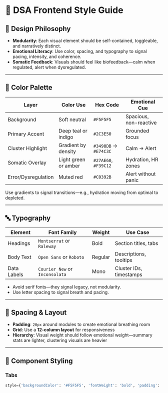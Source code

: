 # 🎨 DSA Frontend Style Guide

## 🧭 Design Philosophy

- **Modularity**: Each visual element should be self-contained, toggleable, and narratively distinct.
- **Emotional Literacy**: Use color, spacing, and typography to signal pacing, intensity, and coherence.
- **Somatic Feedback**: Visuals should feel like biofeedback—calm when regulated, alert when dysregulated.

---

## 🌈 Color Palette

| Layer              | Color Use                  | Hex Code     | Emotional Cue         |
|-------------------|----------------------------|--------------|------------------------|
| Background         | Soft neutral               | `#F5F5F5`    | Spacious, non-reactive |
| Primary Accent     | Deep teal or indigo        | `#2C3E50`    | Grounded focus         |
| Cluster Highlight  | Gradient by density        | `#3498DB` → `#E74C3C` | Calm → Alert |
| Somatic Overlay    | Light green or amber       | `#27AE60`, `#F39C12` | Hydration, HR zones    |
| Error/Dysregulation| Muted red                  | `#C0392B`    | Alert without panic    |

Use gradients to signal transitions—e.g., hydration moving from optimal to depleted.

---

## 🔤 Typography

| Element         | Font Family     | Weight | Use Case               |
|----------------|------------------|--------|-------------------------|
| Headings       | `Montserrat` or `Raleway` | Bold   | Section titles, tabs     |
| Body Text      | `Open Sans` or `Roboto`   | Regular| Descriptions, tooltips   |
| Data Labels    | `Courier New` or `Inconsolata` | Mono   | Cluster IDs, timestamps  |

- Avoid serif fonts—they signal legacy, not modularity.
- Use letter spacing to signal breath and pacing.

---

## 📐 Spacing & Layout

- **Padding**: `20px` around modules to create emotional breathing room
- **Grid**: Use a **12-column layout** for responsiveness
- **Hierarchy**: Visual weight should follow emotional weight—summary stats are lighter, clustering visuals are heavier

---

## 🧩 Component Styling

### Tabs

```python
style={'backgroundColor': '#F5F5F5', 'fontWeight': 'bold', 'padding': '10px'}